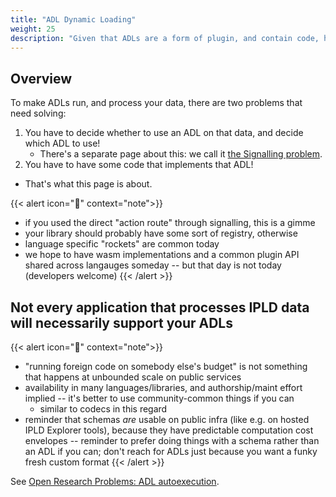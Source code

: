 ```yaml
---
title: "ADL Dynamic Loading"
weight: 25
description: "Given that ADLs are a form of plugin, and contain code, how do we load them?  This page discusses options."
---
```


## Overview

To make ADLs run, and process your data, there are two problems that need solving:

1. You have to decide whether to use an ADL on that data, and decide which ADL to use!
   - There's a separate page about this: we call it [the Signalling problem](../signalling/).
2. You have to have some code that implements that ADL!

- That's what this page is about.

{{< alert icon="📝" context="note">}}

- if you used the direct "action route" through signalling, this is a gimme
- your library should probably have some sort of registry, otherwise
- language specific "rockets" are common today
- we hope to have wasm implementations and a common plugin API shared across langauges someday -- but that day is not today (developers welcome)
{{< /alert >}}

## Not every application that processes IPLD data will necessarily support your ADLs

{{< alert icon="📝" context="note">}}

- "running foreign code on somebody else's budget" is not something that happens at unbounded scale on public services
- availability in many languages/libraries, and authorship/maint effort implied -- it's better to use community-common things if you can
  - similar to codecs in this regard
- reminder that schemas *are* usable on public infra (like e.g. on hosted IPLD Explorer tools), because they have predictable computation cost envelopes -- reminder to prefer doing things with a schema rather than an ADL if you can; don't reach for ADLs just because you want a funky fresh custom format
{{< /alert >}}

See [Open Research Problems: ADL autoexecution](/design/open-research/ADL-autoexecution/).
